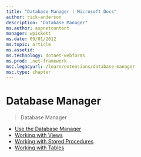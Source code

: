 ```yaml
---
title: "Database Manager | Microsoft Docs"
author: rick-anderson
description: "Database Manager"
ms.author: aspnetcontent
manager: wpickett
ms.date: 09/01/2012
ms.topic: article
ms.assetid: 
ms.technology: dotnet-webforms
ms.prod: .net-framework
msc.legacyurl: /learn/extensions/database-manager
msc.type: chapter
---
```

Database Manager
====================
> Database Manager


- [Use the Database Manager](use-the-database-manager.md)
- [Working with Views](working-with-views.md)
- [Working with Stored Procedures](working-with-stored-procedures.md)
- [Working with Tables](working-with-tables.md)